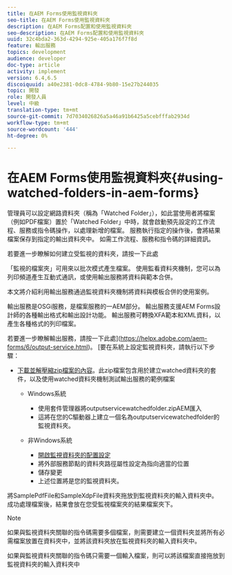 ```yaml
---
title: 在AEM Forms使用監視資料夾
seo-title: 在AEM Forms使用監視資料夾
description: 在AEM Forms配置和使用監視資料夾
seo-description: 在AEM Forms配置和使用監視資料夾
uuid: 32c4bda2-363d-4294-925e-405a176f7f8d
feature: 輸出服務
topics: development
audience: developer
doc-type: article
activity: implement
version: 6.4,6.5
discoiquuid: a40e2381-0dc8-4784-9b80-15e27b244035
topic: 開發
role: 開發人員
level: 中級
translation-type: tm+mt
source-git-commit: 7d7034026826a5a46a91b6425a5cebfffab2934d
workflow-type: tm+mt
source-wordcount: '444'
ht-degree: 0%

---
```



# 在AEM Forms使用監視資料夾{#using-watched-folders-in-aem-forms}

管理員可以設定網路資料夾（稱為「Watched Folder」），如此當使用者將檔案（例如PDF檔案）置於「Watched Folder」中時，就會啟動預先設定的工作流程、服務或指令碼操作，以處理新增的檔案。 服務執行指定的操作後，會將結果檔案保存到指定的輸出資料夾中。 如需工作流程、服務和指令碼的詳細資訊。

若要進一步瞭解如何建立受監視的資料夾，請按一下此處[](https://helpx.adobe.com/experience-manager/6-4/forms/using/Creating-Configure-watched-folder.html)

「監視的檔案夾」可用來以批次模式產生檔案。 使用監看資料夾機制，您可以為列印頻道產生互動式通訊，或使用輸出服務將資料與範本合併。

本文將介紹利用輸出服務通過監視資料夾機制將資料與模板合併的使用案例。

輸出服務是OSGi服務，是檔案服務的一AEM部分。 輸出服務支援AEM Forms設計師的各種輸出格式和輸出設計功能。 輸出服務可轉換XFA範本和XML資料，以產生各種格式的列印檔案。

若要進一步瞭解輸出服務，請按一下此處](https://helpx.adobe.com/aem-forms/6/output-service.html)。
[要在系統上設定監視資料夾，請執行以下步驟：
* [下載並解壓縮zip檔案的內容](assets/outputservicewatchedfolderkt.zip)。此zip檔案包含用於建立watched資料夾的套件，以及使用watched資料夾機制測試輸出服務的範例檔案
   * Windows系統

      * 使用套件管理器將outputservicewatchedfolder.zipAEM匯入
      * 這將在您的C驅動器上建立一個名為outputservicewatchedfolder的監視資料夾。
   * 非Windows系統
      * [開啟監視資料夾的配置設定](http://localhost:4502/crx/de/index.jsp#/etc/fd/watchfolder/config/outputservice)
      * 將外部服務節點的資料夾路徑屬性設定為指向適當的位置
      * 儲存變更
      * 上述位置將是您的監視資料夾。

將SamplePdfFile和SampleXdpFile資料夾拖放到監視資料夾的輸入資料夾中。 成功處理檔案後，結果會放在您受監視檔案夾的結果檔案夾下。


>[!NOTE]
>
>如果與監視資料夾關聯的指令碼需要多個檔案，則需要建立一個資料夾並將所有必需檔案放置在資料夾中，並將該資料夾放在監視資料夾的輸入資料夾中。
>
>如果與監視資料夾關聯的指令碼只需要一個輸入檔案，則可以將該檔案直接拖放到監視資料夾的輸入資料夾中

